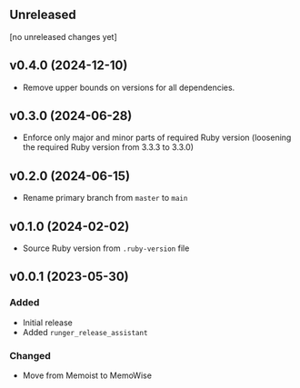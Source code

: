 ## Unreleased
[no unreleased changes yet]

## v0.4.0 (2024-12-10)
- Remove upper bounds on versions for all dependencies.

## v0.3.0 (2024-06-28)
- Enforce only major and minor parts of required Ruby version (loosening the required Ruby version from 3.3.3 to 3.3.0)

## v0.2.0 (2024-06-15)
- Rename primary branch from `master` to `main`

## v0.1.0 (2024-02-02)
- Source Ruby version from `.ruby-version` file

## v0.0.1 (2023-05-30)
### Added
- Initial release
- Added `runger_release_assistant`

### Changed
- Move from Memoist to MemoWise
